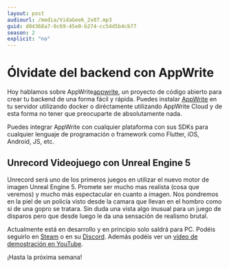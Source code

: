 ```yaml
---
layout: post
audiourl: /media/VidaGeek_2x07.mp3
guid: d04368a7-0c69-45e0-b274-cc54d5b4cb77
season: 2
explicit: "no"
---
```


# Ólvidate del backend con AppWrite
Hoy hablamos sobre AppWrite[appwrite], un proyecto de código abierto para crear tu backend de una forma fácil y rápida. Puedes instalar [AppWrite][appwrite] en tu servidor utilizando docker o diréctamente utilizando AppWrite Cloud y de esta forma no tener que preocuparte de absolutamente nada.

Puedes integrar AppWrite con cualquier plataforma con sus SDKs para cualquier lenguaje de programación o framework como Flutter, iOS, Android, JS, etc.

## Unrecord Videojuego con Unreal Engine 5 
Unrecord será uno de los primeros juegos en utilizar el nuevo motor de imagen Unreal Engine 5. Promete ser mucho mas realista (cosa que veremos) y mucho más espectacular en cuanto a imagen. Nos pondremos en la piel de un policía visto desde la camara que llevan en el hombro como si de una gopro se tratara. Sin duda una vista algo inusual para un juego de disparos pero que desde luego le da una sensación de realismo brutal.

Actualmente está en desarrollo y en principio solo saldrá para PC. Podéis seguirlo en [Steam][steam] o en su [Discord][discord]. Además podéis ver un [vídeo de demostración en YouTube][demo].


¡Hasta la próxima semana!

[steam]: https://store.steampowered.com/app/2381520/Unrecord/
[discord]: https://discord.com/invite/3xFRSXuDgDfork
[demo]: https://www.youtube.com/watch?v=IK76q13Aqt0
[appwrite]: [https://appwrite.io]